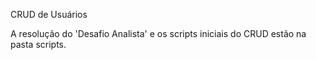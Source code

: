CRUD de Usuários

A resolução do 'Desafio Analista' e os scripts iniciais do CRUD estão na pasta scripts.
